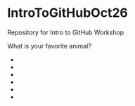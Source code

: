 # IntroToGitHubOct26

Repository for Intro to GitHub Workshop


What is your favorite animal?

- 
- 
- 
- 
- 
- 
